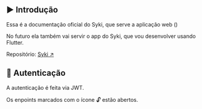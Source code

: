 ## ▶️ Introdução

Essa é a documentação oficial do Syki, que serve a aplicação web ()

No futuro ela também vai servir o app do Syki, que vou desenvolver usando Flutter.

Repositório: [Syki ↗️](https://github.com/ZaqueuCavalcante/syki)

## 🔑 Autenticação

A autenticação é feita via JWT.

Os enpoints marcados com o ícone 🔓 estão abertos.

